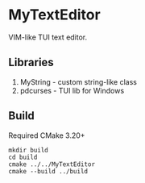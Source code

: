 # MyTextEditor
VIM-like TUI text editor.

## Libraries
1. MyString - custom string-like class
2. pdcurses - TUI lib for Windows

## Build
Required CMake 3.20+

```
mkdir build
cd build
cmake ../../MyTextEditor
cmake --build ../build
```
